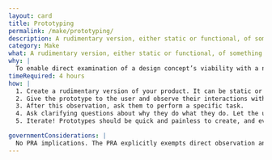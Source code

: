 ```yaml
---
layout: card
title: Prototyping
permalink: /make/prototyping/
description: A rudimentary version, either static or functional, of something that exhibits realistic form and function.
category: Make
what: A rudimentary version, either static or functional, of something that exhibits realistic form and function.
why: |
  To enable direct examination of a design concept’s viability with a number of other methods such as [usability testing](/usability-testing/#usability-testing) or a [cognitive walkthrough](/cognitive-walkthrough/#cognitive-walkthrough). Static prototypes (often paper) are helpful for gaining feedback on users’ intentions and various design elements. Functional prototypes (often coded) are helpful for observing how users interact with the product.
timeRequired: 4 hours
how: |
  1. Create a rudimentary version of your product. It can be static or functional. Think in the same way you would about a [wireframe](/wireframing/#wireframing): demonstrate structure and relationships among different elements, but don't worry about stylized elements.
  2. Give the prototype to the user and observe their interactions without instruction.
  3. After this observation, ask them to perform a specific task.
  4. Ask clarifying questions about why they do what they do. Let the user's behavior guide the questions you ask. It can be helpful to have them narrate their thought process as they go along.
  5. Iterate! Prototypes should be quick and painless to create, and even more quick and painless to discard.

governmentConsiderations: |
  No PRA implications. The PRA explicitly exempts direct observation and non-standardized conversation, 5 CFR 1320.3(h)3. See the methods for [Recruiting](/recruiting/#recruiting) and [Privacy](/privacy/#privacy) for more tips on taking input from the public.
---
```

